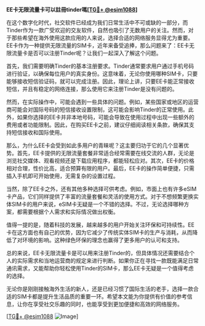 **EE卡无限流量卡可以註冊tinder嗎[[TG💪+ @esim1088](https://t.me/s/esim1088)]**

在这个数字化时代，社交软件已经成为我们日常生活中不可或缺的一部分，而Tinder作为一款广受欢迎的交友软件，自然也吸引了无数用户的关注。然而，对于那些希望在海外使用这款应用的人来说，选择合适的网络服务显得尤为重要。EE卡作为一种提供无限流量的SIM卡，近年来备受追捧，那么问题来了：EE卡无限流量卡是否可以注册Tinder呢？让我们一起深入了解这个问题。

首先，我们需要明确Tinder的基本注册要求。Tinder通常要求用户通过手机号码进行验证，以确保每位用户的真实身份。这意味着，无论你使用哪种SIM卡，只要能够接收短信验证码，就可以完成注册。因此，理论上讲，只要EE卡能正常接收短信，并且有稳定的网络连接，那么使用它来注册Tinder是没有问题的。

然而，在实际操作中，可能会遇到一些具体的问题。例如，某些国家或地区的运营商可能会对国际号码的短信接收设置限制，这可能会影响Tinder的正常使用。此外，如果你选择的EE卡并非本地号码，可能会导致在使用过程中出现一些额外的费用或者功能限制。因此，在购买EE卡之前，建议仔细阅读相关条款，确保其支持短信接收和国际使用。

那么，为什么EE卡会受到如此多用户的青睐呢？这主要归功于它的几个显著优势。首先，EE卡提供的无限流量套餐非常适合经常需要在线交流的人群，无论是浏览社交媒体、观看视频还是下载应用程序，都能轻松应对。其次，EE卡的价格相对合理，性价比高，适合预算有限的用户。最后，EE卡的操作简单便捷，只需插入手机即可开始使用，无需复杂的设置过程。

当然，除了EE卡之外，还有其他多种选择可供考虑。例如，市面上也有许多eSIM卡产品，它们同样提供了丰富的流量套餐和灵活的使用方式。对于不想频繁更换实体SIM卡的用户来说，eSIM卡无疑是一个不错的选择。不过，无论选择哪种方案，都需要根据个人需求和实际情况做出权衡。

值得一提的是，随着科技的发展，越来越多的用户开始关注环保和可持续性。EE卡在这方面也有自己的优势，因为它减少了传统实体SIM卡的生产与消耗，从而降低了对环境的影响。这种绿色环保的理念也赢得了更多用户的认可和支持。

总的来说，EE卡无限流量卡是可以用来注册Tinder的，但具体情况还需要结合个人的实际需求和当地运营商的规定来进行判断。如果你正在寻找一款既能满足日常通讯需求，又能帮助你轻松使用Tinder的SIM卡，那么EE卡无疑是一个值得考虑的选择。

无论你是刚刚接触海外生活的新人，还是已经习惯了国际生活的老手，选择一款合适的SIM卡都是提升生活品质的重要一环。希望本文能为你提供有价值的参考信息，让你在享受社交乐趣的同时，也能享受到更加便捷和高效的网络服务。

[[TG💪+ @esim1088](https://t.me/s/esim1088) ![Image](https://i.postimg.cc/4NQfJmqS/Snipaste-2025-05-13-00-14-12.png)]